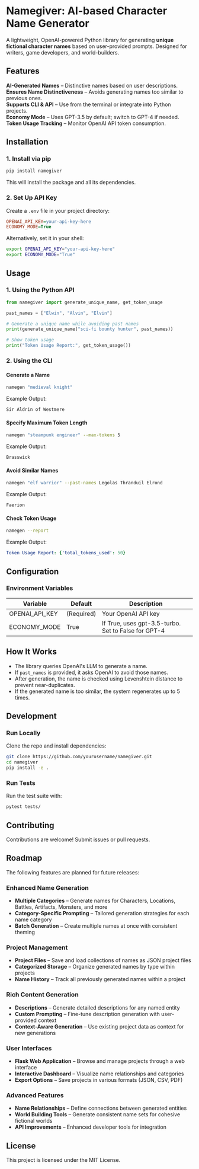 # Namegiver: AI-based Character Name Generator

A lightweight, OpenAI-powered Python library for generating **unique fictional character names** based on user-provided prompts. Designed for writers, game developers, and world-builders.

## Features
**AI-Generated Names** – Distinctive names based on user descriptions.  
**Ensures Name Distinctiveness** – Avoids generating names too similar to previous ones.  
**Supports CLI & API** – Use from the terminal or integrate into Python projects.  
**Economy Mode** – Uses GPT-3.5 by default; switch to GPT-4 if needed.  
**Token Usage Tracking** – Monitor OpenAI API token consumption.  

## Installation

### 1. Install via pip
```bash
pip install namegiver
```

This will install the package and all its dependencies.

### 2. Set Up API Key
Create a `.env` file in your project directory:

```ini
OPENAI_API_KEY=your-api-key-here
ECONOMY_MODE=True
```

Alternatively, set it in your shell:

```bash
export OPENAI_API_KEY="your-api-key-here"
export ECONOMY_MODE="True"
```

## Usage

### 1. Using the Python API
```python
from namegiver import generate_unique_name, get_token_usage

past_names = ["Elwin", "Alvin", "Elvin"]

# Generate a unique name while avoiding past names
print(generate_unique_name("sci-fi bounty hunter", past_names))

# Show token usage
print("Token Usage Report:", get_token_usage())
```

### 2. Using the CLI

#### Generate a Name
```bash
namegen "medieval knight"
```

Example Output:
```
Sir Aldrin of Westmere
```

#### Specify Maximum Token Length
```bash
namegen "steampunk engineer" --max-tokens 5
```

Example Output:
```
Brasswick
```

#### Avoid Similar Names
```bash
namegen "elf warrior" --past-names Legolas Thranduil Elrond
```

Example Output:
```
Faerion
```

#### Check Token Usage
```bash
namegen --report
```

Example Output:
```yaml
Token Usage Report: {'total_tokens_used': 50}
```

## Configuration

### Environment Variables

| Variable | Default | Description |
|----------|---------|-------------|
| OPENAI_API_KEY | (Required) | Your OpenAI API key |
| ECONOMY_MODE | True | If True, uses gpt-3.5-turbo. Set to False for GPT-4 |

## How It Works
- The library queries OpenAI's LLM to generate a name.
- If `past_names` is provided, it asks OpenAI to avoid those names.
- After generation, the name is checked using Levenshtein distance to prevent near-duplicates.
- If the generated name is too similar, the system regenerates up to 5 times.

## Development

### Run Locally
Clone the repo and install dependencies:

```bash
git clone https://github.com/yourusername/namegiver.git
cd namegiver
pip install -e .
```

### Run Tests
Run the test suite with:

```bash
pytest tests/
```

## Contributing
Contributions are welcome! Submit issues or pull requests.

## Roadmap

The following features are planned for future releases:

### Enhanced Name Generation
- **Multiple Categories** – Generate names for Characters, Locations, Battles, Artifacts, Monsters, and more
- **Category-Specific Prompting** – Tailored generation strategies for each name category
- **Batch Generation** – Create multiple names at once with consistent theming

### Project Management
- **Project Files** – Save and load collections of names as JSON project files
- **Categorized Storage** – Organize generated names by type within projects
- **Name History** – Track all previously generated names within a project

### Rich Content Generation
- **Descriptions** – Generate detailed descriptions for any named entity
- **Custom Prompting** – Fine-tune description generation with user-provided context
- **Context-Aware Generation** – Use existing project data as context for new generations

### User Interfaces
- **Flask Web Application** – Browse and manage projects through a web interface
- **Interactive Dashboard** – Visualize name relationships and categories
- **Export Options** – Save projects in various formats (JSON, CSV, PDF)

### Advanced Features
- **Name Relationships** – Define connections between generated entities
- **World Building Tools** – Generate consistent name sets for cohesive fictional worlds
- **API Improvements** – Enhanced developer tools for integration

## License
This project is licensed under the MIT License.
